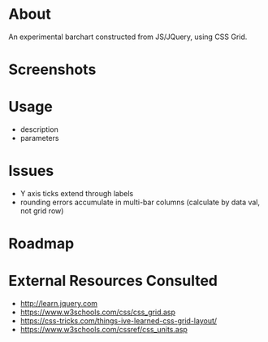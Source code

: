 # About
An experimental barchart constructed from JS/JQuery, using CSS Grid.

# Screenshots

# Usage
- description
- parameters

# Issues
- Y axis ticks extend through labels
- rounding errors accumulate in multi-bar columns (calculate by data val, not grid row)

# Roadmap

# External Resources Consulted
- http://learn.jquery.com
- https://www.w3schools.com/css/css_grid.asp
- https://css-tricks.com/things-ive-learned-css-grid-layout/
- https://www.w3schools.com/cssref/css_units.asp